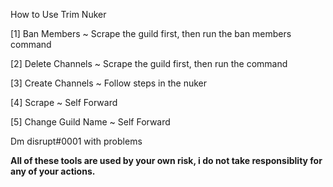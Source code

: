 
How to Use Trim Nuker

[1] Ban Members
~ Scrape the guild first, then run the ban members command

[2] Delete Channels
~ Scrape the guild first, then run the command

[3] Create Channels
~ Follow steps in the nuker

[4] Scrape
~ Self Forward

[5] Change Guild Name
~ Self Forward

Dm disrupt#0001 with problems


**All of these tools are used by your own risk, i do not take responsiblity for any of your actions.**
